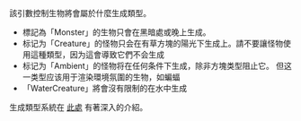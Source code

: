 該引數控制生物將會屬於什麼生成類型。

* 標記為「Monster」的生物只會在黑暗處或晚上生成。
* 标记为「Creature」的怪物只会在有草方塊的陽光下生成上。請不要讓怪物使用這種類型，因为這會導致它們不会生成
* 标记为「Ambient」的怪物将在任何条件下生成，除非方塊类型阻止它。 但这一类型应该用于渲染環境氛圍的生物，如蝙蝠
* 「WaterCreature」將會沒有限制的在水中生成

生成類型系統在 [此處](https://mcreator.net/wiki/mob-spawning-parameters) 有著深入的介紹。